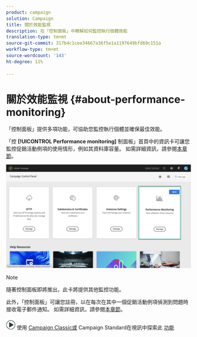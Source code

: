 ```yaml
---
product: campaign
solution: Campaign
title: 關於效能監視
description: 在「控制面板」中瞭解如何監控執行個體效能
translation-type: tm+mt
source-git-commit: 317b4c1cee34667a36f5e1a1197649bfd69c151a
workflow-type: tm+mt
source-wordcount: '143'
ht-degree: 11%

---
```



# 關於效能監視 {#about-performance-monitoring}

「控制面板」提供多項功能，可協助您監控執行個體並確保最佳效能。

「控 **[!UICONTROL Performance monitoring]** 制面板」首頁中的資訊卡可讓您監控促銷活動例項的使用情形，例如其資料庫容量。 如需詳細資訊，請參閱[本章節](../../performance-monitoring/using/database-monitoring.md)。

![](assets/performance_card.png)

>[!NOTE]
>
>隨著控制面板即將推出，此卡將提供其他監控功能。

此外，「控制面板」可讓您註冊，以在每次在其中一個促銷活動例項偵測到問題時接收電子郵件通知。 如需詳細資訊，請參閱[本章節](../../performance-monitoring/using/email-alerting.md)。

![](assets/do-not-localize/how-to-video.png) 使用 [Campaign Classic或](https://experienceleague.adobe.com/docs/campaign-classic-learn/control-panel/performance-monitoring/monitoring-databases.html?lang=en#performance-monitoring) Campaign Standard在視訊中探索此 [功能](https://experienceleague.adobe.com/docs/campaign-standard-learn/control-panel/performance-monitoring/monitoring-databases.html?lang=en#performance-monitoring)
